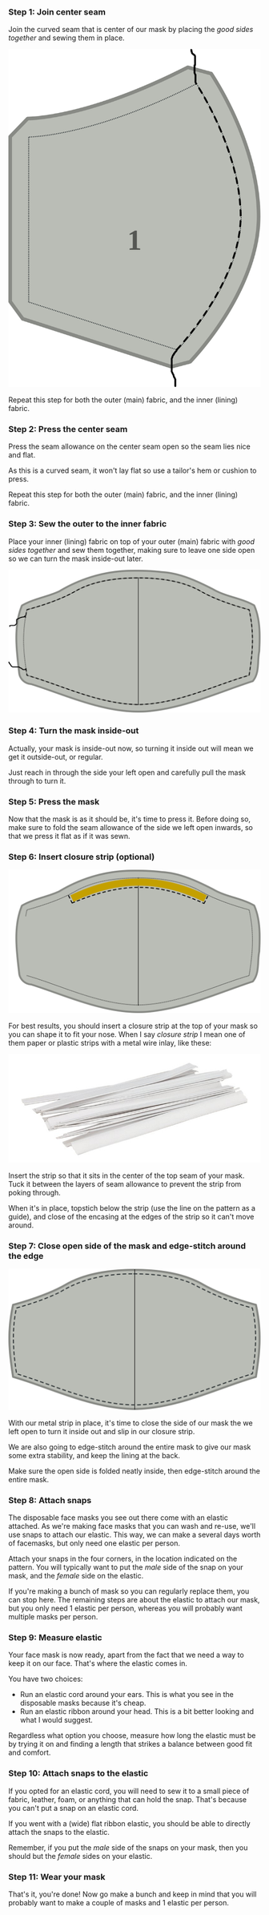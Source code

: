 
### Step 1: Join center seam

Join the curved seam that is center of our mask by placing the *good sides together* and sewing them in place.

![Join the center seam](step1.svg)

<Note>Repeat this step for both the outer (main) fabric, and the inner (lining) fabric.</Note>

### Step 2: Press the center seam

Press the seam allowance on the center seam open so the seam lies nice and flat.

As this is a curved seam, it won't lay flat so use a tailor's hem or cushion to press.

<Note>Repeat this step for both the outer (main) fabric, and the inner (lining) fabric.</Note>

### Step 3: Sew the outer to the inner fabric

Place your inner (lining) fabric on top of your outer (main) fabric with *good sides together* and
sew them together, making sure to leave one side open so we can turn the mask inside-out later.

![Join the inner to the outer fabric](step3.svg)

### Step 4: Turn the mask inside-out 

Actually, your mask is inside-out now, so turning it inside out will mean we get it outside-out, or regular.

Just reach in through the side your left open and carefully pull the mask through to turn it.

### Step 5: Press the mask

Now that the mask is as it should be, it's time to press it. Before doing so, make sure to fold the 
seam allowance of the side we left open inwards, so that we press it flat as if it was sewn.

### Step 6: Insert closure strip (optional)

![Insert closure strip](step6.svg)

For best results, you should insert a closure strip at the top of your mask so you can shape it to fit your nose.
When I say *closure strip* I mean one of them paper or plastic strips with a metal wire inlay, like these:

![Picture of white closure strips](./strips.jpg)

Insert the strip so that it sits in the center of the top seam of your mask. Tuck it between the layers of
seam allowance to prevent the strip from poking through.

When it's in place, topstich below the strip (use the line on the pattern as a guide), and close of the 
encasing at the edges of the strip so it can't move around.

### Step 7: Close open side of the mask and edge-stitch around the edge

![Edge-stitch around the mask](step7.svg)

With our metal strip in place, it's time to close the side of our mask the we left open to turn it inside out
and slip in our closure strip.

We are also going to edge-stitch around the entire mask to give our mask some extra stability, and keep
the lining at the back.

Make sure the open side is folded neatly inside, then edge-stitch around the entire mask.

### Step 8: Attach snaps

The disposable face masks you see out there come with an elastic attached. As we're making face masks that
you can wash and re-use, we'll use snaps to attach our elastic. 
This way, we can make a several days worth of facemasks, but only need one elastic per person.

Attach your snaps in the four corners, in the location indicated on the pattern.
You will typically want to put the *male* side of the snap on your mask, and the *female* side on the elastic.

<Tip>

If you're making a bunch of mask so you can regularly replace them, you can stop here.
The remaining steps are about the elastic to attach our mask, but you only need 1 elastic per person,
whereas you will probably want multiple masks per person.

</Tip>

### Step 9: Measure elastic

Your face mask is now ready, apart from the fact that we need a way to keep it on our face. 
That's where the elastic comes in.

You have two choices:

 - Run an elastic cord around your ears. This is what you see in the disposable masks because it's cheap.
 - Run an elastic ribbon around your head. This is a bit better looking and what I would suggest.

Regardless what option you choose, measure how long the elastic must be by trying it on and finding a length
that strikes a balance between good fit and comfort.

### Step 10: Attach snaps to the elastic

If you opted for an elastic cord, you will need to sew it to a small piece of fabric, leather, foam, or anything
that can hold the snap. That's because you can't put a snap on an elastic cord.

If you went with a (wide) flat ribbon elastic, you should be able to directly attach the snaps to the elastic.

<Note>

Remember, if you put the *male* side of the snaps on your mask, then you should but the *female* sides on your elastic.

</Note>

### Step 11: Wear your mask

That's it, you're done! Now go make a bunch and keep in mind that you will probably want to make a couple of
masks and 1 elastic per person.

